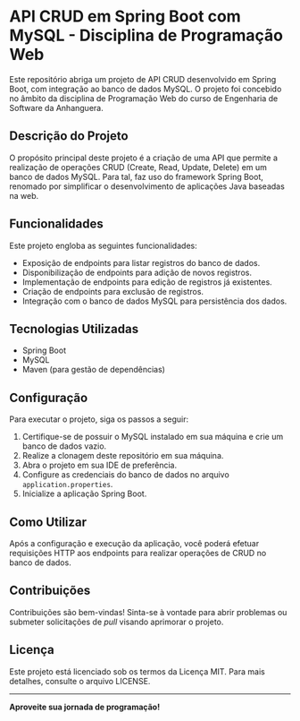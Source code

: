 # API CRUD em Spring Boot com MySQL - Disciplina de Programação Web

Este repositório abriga um projeto de API CRUD desenvolvido em Spring Boot, com integração ao banco de dados MySQL. O projeto foi concebido no âmbito da disciplina de Programação Web do curso de Engenharia de Software da Anhanguera.

## Descrição do Projeto

O propósito principal deste projeto é a criação de uma API que permite a realização de operações CRUD (Create, Read, Update, Delete) em um banco de dados MySQL. Para tal, faz uso do framework Spring Boot, renomado por simplificar o desenvolvimento de aplicações Java baseadas na web.

## Funcionalidades

Este projeto engloba as seguintes funcionalidades:

- Exposição de endpoints para listar registros do banco de dados.
- Disponibilização de endpoints para adição de novos registros.
- Implementação de endpoints para edição de registros já existentes.
- Criação de endpoints para exclusão de registros.
- Integração com o banco de dados MySQL para persistência dos dados.

## Tecnologias Utilizadas

- Spring Boot
- MySQL
- Maven (para gestão de dependências)

## Configuração

Para executar o projeto, siga os passos a seguir:

1. Certifique-se de possuir o MySQL instalado em sua máquina e crie um banco de dados vazio.
2. Realize a clonagem deste repositório em sua máquina.
3. Abra o projeto em sua IDE de preferência.
4. Configure as credenciais do banco de dados no arquivo `application.properties`.
5. Inicialize a aplicação Spring Boot.

## Como Utilizar

Após a configuração e execução da aplicação, você poderá efetuar requisições HTTP aos endpoints para realizar operações de CRUD no banco de dados.

## Contribuições

Contribuições são bem-vindas! Sinta-se à vontade para abrir problemas ou submeter solicitações de *pull* visando aprimorar o projeto.

## Licença

Este projeto está licenciado sob os termos da Licença MIT. Para mais detalhes, consulte o arquivo LICENSE.

---

**Aproveite sua jornada de programação!**
